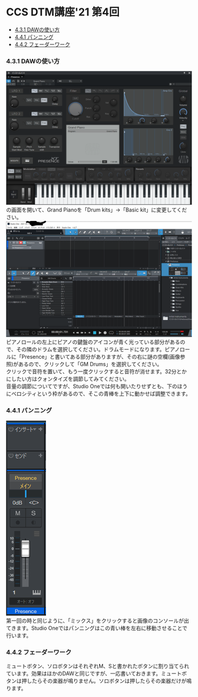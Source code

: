 <!-- omit in toc -->
# CCS DTM講座'21 第4回
<!-- omit in toc -->
* [4.3.1 DAWの使い方](#431-dawの使い方)
* [4.4.1 パンニング](#441-パンニング)
* [4.4.2 フェーダーワーク](#442-フェーダーワーク)
### 4.3.1 DAWの使い方
![](./images/dtm022.png)  
の画面を開いて、Grand Pianoを「Drum kits」→「Basic kit」に変更してください。  
![](./images/dtm025.png)  
ピアノロールの左上にピアノの鍵盤のアイコンが青く光っている部分があるので、その隣のドラムを選択してください。ドラムモードになります。ピアノロールに「Presence」と書いてある部分がありますが、その右に謎の空欄(画像参照)があるので、クリックして「GM Drums」を選択してください。  
クリックで音符を置いて、もう一度クリックすると音符が消せます。32分とかにしたい方はクォンタイズを調節してみてください。  
音量の調節についてですが、Studio Oneでは何も開いたりせずとも、下のほうにベロシティという枠があるので、そこの青棒を上下に動かせば調整できます。

### 4.4.1 パンニング
![](./images/dtm026.png)  
第一回の時と同じように、「ミックス」をクリックすると画像のコンソールが出てきます。Studio Oneではパンニングはこの青い棒を左右に移動させることで行います。

### 4.4.2 フェーダーワーク
ミュートボタン、ソロボタンはそれぞれM、Sと書かれたボタンに割り当てられています。効果はほかのDAWと同じですが、一応書いておきます。ミュートボタンは押したらその楽器が鳴りません。ソロボタンは押したらその楽器だけが鳴ります。